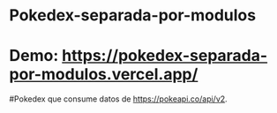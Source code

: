 # Pokedex-separada-por-modulos
# Demo: https://pokedex-separada-por-modulos.vercel.app/

#Pokedex que consume datos de https://pokeapi.co/api/v2. 


